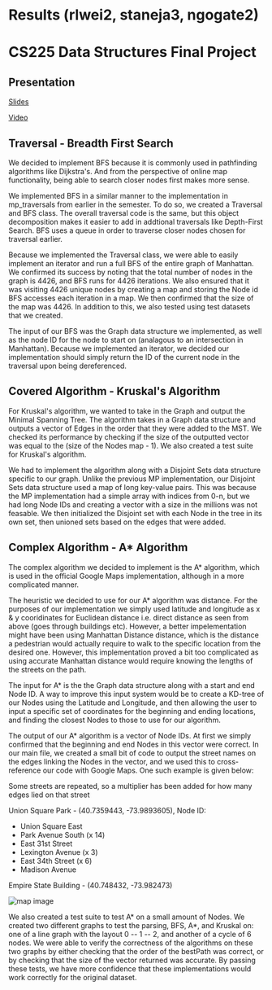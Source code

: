 # Results (rlwei2, staneja3, ngogate2)
# CS225 Data Structures Final Project

## Presentation

[Slides](https://docs.google.com/presentation/d/1_NK-kpnRGuIGMQHD9LCOn5vvWKV5hm_2w-ArxXuJNrA/edit?usp=sharing)

[Video](https://www.youtube.com/watch?v=m6SsK9dvl3w)

## Traversal - Breadth First Search

We decided to implement BFS because it is commonly used in pathfinding algorithms like Dijkstra's. And from the perspective of online map functionality, being able to search closer nodes first makes more sense. 

We implemented BFS in a similar manner to the implementation in mp_traversals from earlier in the semester. To do so, we created a Traversal and BFS class. The overall traversal code is the same, but this object decomposition makes it easier to add in addtional traversals like Depth-First Search. BFS uses a queue in order to traverse closer nodes chosen for traversal earlier.

Because we implemented the Traversal class, we were able to easily implement an iterator and run a full BFS of the entire graph of Manhattan. We confirmed its success by noting that the total number of nodes in the graph is 4426, and BFS runs for 4426 iterations. We also ensured that it was visiting 4426 unique nodes by creating a map and storing the Node id BFS accesses each iteration in a map. We then confirmed that the size of the map was 4426. In addition to this, we also tested using test datasets that we created.

The input of our BFS was the Graph data structure we implemented, as well as the node ID for the node to start on (analagous to an intersection in Manhattan). Because we implemented an iterator, we decided our implementation should simply return the ID of the current node in the traversal upon being dereferenced.

## Covered Algorithm - Kruskal's Algorithm

For Kruskal's algorithm, we wanted to take in the Graph and output the Minimal Spanning Tree. The algorithm takes in a Graph data structure and outputs a vector of Edges in the order that they were added to the MST. We checked its performance by checking if the size of the outputted vector was equal to the (size of the Nodes map - 1). We also created a test suite for Kruskal's algorithm.

We had to implement the algorithm along with a Disjoint Sets data structure specific to our graph. Unlike the previous MP implementation, our Disjoint Sets data structure used a map of long key-value pairs. This was because the MP implementation had a simple array with indices from 0-n, but we had long Node IDs and creating a vector with a size in the millions was not feasable. We then initialized the Disjoint set with each Node in the tree in its own set, then unioned sets based on the edges that were added.

## Complex Algorithm - A* Algorithm

The complex algorithm we decided to implement is the A* algorithm, which is used in the official Google Maps implementation, although in a more complicated manner. 

The heuristic we decided to use for our A* algorithm was distance. For the purposes of our implementation we simply used latitude and longitude as x & y cooridinates for Euclidean distance i.e. direct distance as seen from above (goes through buildings etc). However, a better impelementation might have been using Manhattan Distance distance, which is the distance a pedestrian would actually require to walk to the specific location from the desired one. However, this implementation proved a bit too complicated as using accurate Manhattan distance would require knowing the lengths of the streets on the path.

The input for A* is the the Graph data structure along with a start and end Node ID. A way to improve this input system would be to create a KD-tree of our Nodes using the Latitude and Longitude, and then allowing the user to input a specific set of coordinates for the beginning and ending locations, and finding the closest Nodes to those to use for our algorithm.

The output of our A* algorithm is a vector of Node IDs. At first we simply confirmed that the beginning and end Nodes in this vector were correct. In our main file, we created a small bit of code to output the street names on the edges linking the Nodes in the vector, and we used this to cross-reference our code with Google Maps. One such example is given below:

Some streets are repeated, so a multiplier has been added for how many edges lied on that street

Union Square Park - (40.7359443, -73.9893605), Node ID: 
- Union Square East
- Park Avenue South (x 14)
- East 31st Street
- Lexington Avenue (x 3)
- East 34th Street (x 6)
- Madison Avenue

Empire State Building - (40.748432, -73.982473)

![map image](https://i.ibb.co/hyGZqVJ/Capture.png)

We also created a test suite to test A* on a small amount of Nodes. We created two different graphs to test the parsing, BFS, A*, and Kruskal on: one of a line graph with the layout 0 -- 1 -- 2, and another of a cycle of 6 nodes. We were able to verify the correctness of the algorithms on these two graphs by either checking that the order of the bestPath was correct, or by checking that the size of the vector returned was accurate. By passing these tests, we have more confidence that these implementations would work correctly for the original dataset. 
